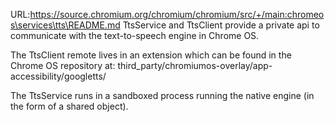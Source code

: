 URL:https://source.chromium.org/chromium/chromium/src/+/main:chromeos\services\tts\README.md
TtsService and TtsClient provide a private api to communicate with the
text-to-speech engine in Chrome OS.

The TtsClient remote lives in an extension which can be found in the Chrome OS
repository at:
third_party/chromiumos-overlay/app-accessibility/googletts/

The TtsService runs in a sandboxed process running the native engine (in the
form of a shared object).
